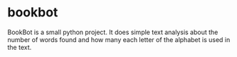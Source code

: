# bookbot

BookBot is a small python project. It does simple text analysis about the number of words found and how many each letter of the alphabet is used in the text.
